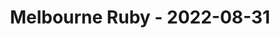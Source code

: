 ---
layout: post
title: Melbourne Ruby - 2022-08-31
datetime: 2022-08-31 18:00:00.000000000 -04:00
url: https://www.meetup.com/Ruby-On-Rails-Oceania-Melbourne/events/268079423/
---